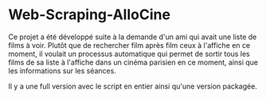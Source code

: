 # Web-Scraping-AlloCine

Ce projet a été développé suite à la demande d'un ami qui avait une liste de films à voir. Plutôt que de rechercher film après film ceux à l'affiche en ce moment, il voulait un processus automatique qui permet de sortir tous les films de sa liste à l'affiche dans un cinéma parisien en ce moment, ainsi que les informations sur les séances.

Il y a une full version avec le script en entier ainsi qu'une version packagée. 
